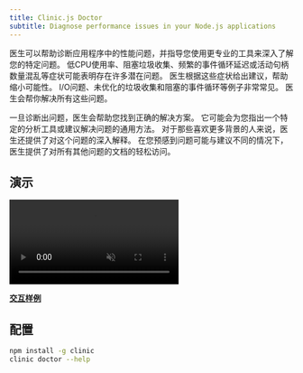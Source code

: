```yaml
---
title: Clinic.js Doctor
subtitle: Diagnose performance issues in your Node.js applications
---
```


医生可以帮助诊断应用程序中的性能问题，并指导您使用更专业的工具来深入了解您的特定问题。
低CPU使用率、阻塞垃圾收集、频繁的事件循环延迟或活动句柄数量混乱等症状可能表明存在许多潜在问题。
医生根据这些症状给出建议，帮助缩小可能性。
I/O问题、未优化的垃圾收集和阻塞的事件循环等例子非常常见。
医生会帮你解决所有这些问题。

一旦诊断出问题，医生会帮助您找到正确的解决方案。
它可能会为您指出一个特定的分析工具或建议解决问题的通用方法。
对于那些喜欢更多背景的人来说，医生还提供了对这个问题的深入解释。
在您预感到问题可能与建议不同的情况下，医生提供了对所有其他问题的文档的轻松访问。

## 演示

<video src="../assets/videos/doctor-screen-recording.mp4" playsinline loop autoplay muted></video>

**[交互样例](../assets/html/doctor-example.html)**

## 配置

```bash
npm install -g clinic
clinic doctor --help
```
